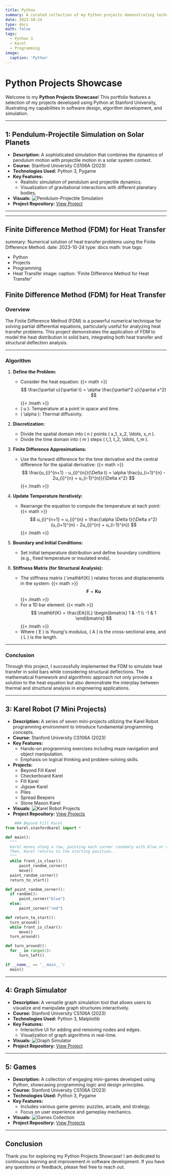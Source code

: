 ```yaml
---
title: Python 
summary: A curated collection of my Python projects demonstrating technical skills and practical applications.
date: 2023-10-24
type: docs
math: false
tags:
  - Python 3
  - Karel 
  - Programming
image:
  caption: 'Python'
---
```


# Python Projects Showcase

Welcome to my **Python Projects Showcase**! This portfolio features a selection of my projects developed using Python at Stanford University, illustrating my capabilities in software design, algorithm development, and simulation.

---

## 1: Pendulum-Projectile Simulation on Solar Planets
- **Description:** A sophisticated simulation that combines the dynamics of pendulum motion with projectile motion in a solar system context.
- **Course:** Stanford University CS106A (2023)
- **Technologies Used:** Python 3, Pygame
- **Key Features:**
  - Realistic simulation of pendulum and projectile dynamics.
  - Visualization of gravitational interactions with different planetary bodies.
- **Visuals:**
  ![Pendulum-Projectile Simulation](pendulum_projectile_simulation.png)
- **Project Repository:** [View Project](your_project_link_here)

---

---
## Finite Difference Method (FDM) for Heat Transfer
summary: Numerical solution of heat transfer problems using the Finite Difference Method.
date: 2023-10-24
type: docs
math: true
tags:
  - Python
  - Projects
  - Programming
  - Heat Transfer
image:
  caption: 'Finite Difference Method for Heat Transfer'

## Finite Difference Method (FDM) for Heat Transfer

### Overview

The Finite Difference Method (FDM) is a powerful numerical technique for solving partial differential equations, particularly useful for analyzing heat transfer problems. This project demonstrates the application of FDM to model the heat distribution in solid bars, integrating both heat transfer and structural deflection analysis.

---

### Algorithm

1. **Define the Problem:**
   - Consider the heat equation:
   {{< math >}}
   $$ 
   \frac{\partial u}{\partial t} = \alpha \frac{\partial^2 u}{\partial x^2} 
   $$
   {{< /math >}}
   - \( u \): Temperature at a point in space and time.
   - \( \alpha \): Thermal diffusivity.

2. **Discretization:**
   - Divide the spatial domain into \( n \) points \( x_1, x_2, \ldots, x_n \).
   - Divide the time domain into \( m \) steps \( t_1, t_2, \ldots, t_m \).

3. **Finite Difference Approximations:**
   - Use the forward difference for the time derivative and the central difference for the spatial derivative:
   {{< math >}}
   $$ 
   \frac{u_{i}^{n+1} - u_{i}^{n}}{\Delta t} = \alpha \frac{u_{i+1}^{n} - 2u_{i}^{n} + u_{i-1}^{n}}{\Delta x^2} 
   $$
   {{< /math >}}

4. **Update Temperature Iteratively:**
   - Rearrange the equation to compute the temperature at each point:
   {{< math >}}
   $$ 
   u_{i}^{n+1} = u_{i}^{n} + \frac{\alpha \Delta t}{\Delta x^2} (u_{i+1}^{n} - 2u_{i}^{n} + u_{i-1}^{n}) 
   $$
   {{< /math >}}

5. **Boundary and Initial Conditions:**
   - Set initial temperature distribution and define boundary conditions (e.g., fixed temperature or insulated ends).

6. **Stiffness Matrix (for Structural Analysis):**
   - The stiffness matrix \( \mathbf{K} \) relates forces and displacements in the system:
   {{< math >}}
   $$ 
   \mathbf{F} = \mathbf{K} \mathbf{u} 
   $$
   {{< /math >}}
   - For a 1D bar element:
   {{< math >}}
   $$ 
   \mathbf{K} = \frac{EA}{L} \begin{bmatrix} 1 & -1 \\ -1 & 1 \end{bmatrix} 
   $$
   {{< /math >}}
   - Where \( E \) is Young's modulus, \( A \) is the cross-sectional area, and \( L \) is the length.

---

### Conclusion

Through this project, I successfully implemented the FDM to simulate heat transfer in solid bars while considering structural deflections. The mathematical framework and algorithmic approach not only provide a solution to the heat equation but also demonstrate the interplay between thermal and structural analysis in engineering applications.

---

## 3: Karel Robot (7 Mini Projects)
- **Description:** A series of seven mini-projects utilizing the Karel Robot programming environment to introduce fundamental programming concepts.
- **Course:** Stanford University CS106A (2023)
- **Key Features:**
  - Hands-on programming exercises including maze navigation and object manipulation.
  - Emphasis on logical thinking and problem-solving skills.
- **Projects:**
  - Beyond Fill Karel
  - Checkerboard Karel
  - Fill Karel
  - Jigsaw Karel
  - Piles
  - Spread Beepers
  - Stone Mason Karel
- **Visuals:**
  ![Karel Robot Projects](karel_robot_projects.png)
- **Project Repository:** [View Projects](your_project_link_here)

```python
    ### Beyond Fill Karel
from karel.stanfordkarel import *

def main():
  """
  Karel moves along a row, painting each corner randomly with blue or red.
  Then, Karel returns to the starting position.
  """
  while front_is_clear():
      paint_random_corner()
      move()
  paint_random_corner()
  return_to_start()

def paint_random_corner():
  if random():
      paint_corner("blue")
  else:
      paint_corner("red")

def return_to_start():
  turn_around()
  while front_is_clear():
      move()
  turn_around()

def turn_around():
  for _ in range(2):
      turn_left()

if __name__ == '__main__':
  main()
  ```

---

## 4: Graph Simulator
- **Description:** A versatile graph simulation tool that allows users to visualize and manipulate graph structures interactively.
- **Course:** Stanford University CS106A (2023)
- **Technologies Used:** Python 3, Matplotlib
- **Key Features:**
  - Interactive UI for adding and removing nodes and edges.
  - Visualization of graph algorithms in real-time.
- **Visuals:**
  ![Graph Simulator](graph_simulator.png)
- **Project Repository:** [View Project](your_project_link_here)

---

## 5: Games
- **Description:** A collection of engaging mini-games developed using Python, showcasing programming logic and design principles.
- **Course:** Stanford University CS106A (2023)
- **Technologies Used:** Python 3, Pygame
- **Key Features:**
  - Includes various game genres: puzzles, arcade, and strategy.
  - Focus on user experience and gameplay mechanics.
- **Visuals:**
  ![Games Collection](games_collection.png)
- **Project Repository:** [View Projects](your_project_link_here)

---

## Conclusion

Thank you for exploring my Python Projects Showcase! I am dedicated to continuous learning and improvement in software development. If you have any questions or feedback, please feel free to reach out.

